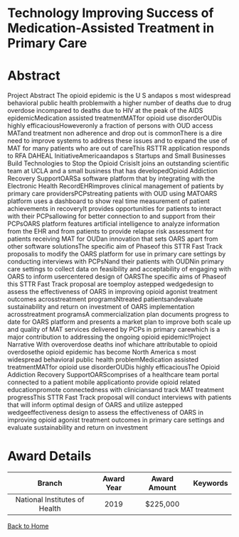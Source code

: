 
Technology Improving Success of Medication-Assisted Treatment in Primary Care
=============================================================================

# Abstract


Project Abstract The opioid epidemic is the U S andapos s most widespread behavioral public health problemwith a higher number of deaths due to drug overdose incompared to deaths due to HIV at the peak of the AIDS epidemicMedication assisted treatmentMATfor opioid use disorderOUDis highly efficaciousHoweveronly a fraction of persons with OUD access MATand treatment non adherence and drop out is commonThere is a dire need to improve systems to address these issues and to expand the use of MAT for many patients who are out of careThis RSTTR application responds to RFA DAHEAL InitiativeAmericaandapos s Startups and Small Businesses Build Technologies to Stop the Opioid CrisisIt joins an outstanding scientific team at UCLA and a small business that has developedOpioid Addiction Recovery SupportOARSa software platform that by integrating with the Electronic Health RecordEHRimproves clinical management of patients by primary care providersPCPstreating patients with OUD using MATOARS platform uses a dashboard to show real time measurement of patient achievements in recoveryIt provides opportunities for patients to interact with their PCPsallowing for better connection to and support from their PCPsOARS platform features artificial intelligence to analyze information from the EHR and from patients to provide relapse risk assessment for patients receiving MAT for OUDan innovation that sets OARS apart from other software solutionsThe specific aim of Phaseof this STTR Fast Track proposalis to modify the OARS platform for use in primary care settings by conducting interviews with PCPsNand their patients with OUDNin primary care settings to collect data on feasibility and acceptability of engaging with OARS to inform usercentered design of OARSThe specific aims of Phaseof this STTR Fast Track proposal are toemploy astepped wedgedesign to assess the effectiveness of OARS in improving opioid agonist treatment outcomes acrosstreatment programsNtreated patientsandevaluate sustainability and return on investment of OARS implementation acrosstreatment programsA commercialization plan documents progress to date for OARS platform and presents a market plan to improve both scale up and quality of MAT services delivered by PCPs in primary carewhich is a major contribution to addressing the ongoing opioid epidemic!Project Narrative With overoverdose deaths inof whichare attributable to opioid overdosethe opioid epidemic has become North America s most widespread behavioral public health problemMedication assisted treatmentMATfor opioid use disorderOUDis highly efficaciousThe Opioid Addiction Recovery SupportOARScomprises of a healthcare team portal connected to a patient mobile applicationto provide opioid related educationpromote connectedness with cliniciansand track MAT treatment progressThis STTR Fast Track proposal will conduct interviews with patients that will inform optimal design of OARS and utilize astepped wedgeeffectiveness design to assess the effectiveness of OARS in improving opioid agonist treatment outcomes in primary care settings and evaluate sustainability and return on investment  

# Award Details

|Branch|Award Year|Award Amount|Keywords|
| :---: | :---: | :---: | :---: |
|National Institutes of Health|2019|$225,000||
  
  


[Back to Home](https://github.com/chrischow/dod_sbir_awards/Reports/JH/#2355)